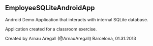 EmployeeSQLiteAndroidApp
--------------------------

Android Demo Application that interacts with internal SQLite database.

Application created for a classroom exercise.

Created by Arnau Aregall (@ArnauAregall) 
Barcelona, 01.31.2013 
